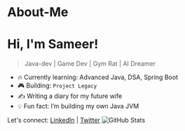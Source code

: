 # About-Me

# Hi, I'm Sameer!
> Java-dev | Game Dev | Gym Rat | AI Dreamer

- 🔥 Currently learning: Advanced Java, DSA, Spring Boot
- 🎮 Building: `Project Legacy`
- ✍️ Writing a diary for my future wife
- 💡 Fun fact: I’m building my own Java JVM

Let's connect: [LinkedIn](https://linkedin.com/zenigm) | [Twitter](https://twitter.com/seedeku)
![GitHub Stats](https://github-readme-stats.vercel.app/api?username=zenigm&show_icons=true&theme=tokyonight)

